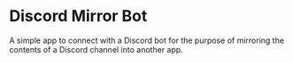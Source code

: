 # Discord Mirror Bot
A simple app to connect with a Discord bot for the purpose of mirroring the contents of a Discord channel into another app.